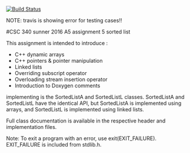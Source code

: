 [![Build Status](https://travis-ci.com/csc340/assignment-5-sorted-lists-getmehub.svg?token=1xNLxHvtjRcVvNkHwXMN&branch=master)](https://travis-ci.com/csc340/assignment-5-sorted-lists-getmehub)

NOTE: travis is showing error for testing cases!!

#CSC 340 sunner 2016
A5 assignment 5 sorted list

This assignment is intended to introduce :
* C++ dynamic arrays
* C++ pointers & pointer manipulation
* Linked lists
* Overriding subscript operator
* Overloading stream insertion operator
* Introduction to Doxygen comments

implementing is the SortedListA and SortedListL classes.  SortedListA and SortedListL have the identical API, but SortedListA is implemented using arrays, and SortedListL is implemented using linked lists.  

Full class documentation is available in the respective header and implementation files.

Note:  To exit a program with an error, use exit(EXIT_FAILURE).  EXIT_FAILURE is included from stdlib.h.

